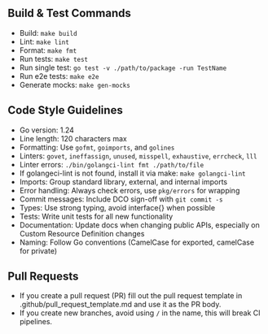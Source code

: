 ## Build & Test Commands
- Build: `make build`
- Lint: `make lint`
- Format: `make fmt`
- Run tests: `make test`
- Run single test: `go test -v ./path/to/package -run TestName`
- Run e2e tests: `make e2e`
- Generate mocks: `make gen-mocks`

## Code Style Guidelines
- Go version: 1.24
- Line length: 120 characters max
- Formatting: Use `gofmt`, `goimports`, and `golines`
- Linters: `govet`, `ineffassign`, `unused`, `misspell`, `exhaustive`, `errcheck`, `lll`
- Linter errors: `./bin/golangci-lint fmt ./path/to/file`
- If golangeci-lint is not found, install it via make: `make golangci-lint`
- Imports: Group standard library, external, and internal imports
- Error handling: Always check errors, use `pkg/errors` for wrapping
- Commit messages: Include DCO sign-off with `git commit -s`
- Types: Use strong typing, avoid interface{} when possible
- Tests: Write unit tests for all new functionality
- Documentation: Update docs when changing public APIs, especially on Custom Resource Definition changes
- Naming: Follow Go conventions (CamelCase for exported, camelCase for private)

## Pull Requests
- If you create a pull request (PR) fill out the pull request template in .github/pull_request_template.md and use it as the PR body.
- If you create new branches, avoid using `/` in the name, this will break CI pipelines.
